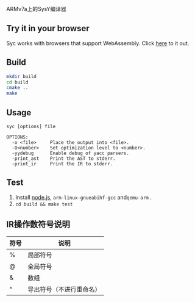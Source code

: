 ARMv7a上的SysY编译器

## Try it in your browser

Syc works with browsers that support WebAssembly. Click [here](https://nzh63.github.io/syc/) to it out.

## Build

```bash
mkdir build
cd build
cmake ..
make
```

## Usage
```
syc [options] file

OPTIONS:
  -o <file>     Place the output into <file>.
  -O<number>    Set optimization level to <number>.
  -yydebug      Enable debug of yacc parsers.
  -print_ast    Print the AST to stderr.
  -print_ir     Print the IR to stderr.

```

## Test

1. Install [node.js](https://nodejs.org), `arm-linux-gnueabihf-gcc` and`qemu-arm` .
2. `cd build && make test`

## IR操作数符号说明

|符号|          说明          |
|----|------------------------|
| %  |        局部符号        |
| @  |        全局符号        |
| &  |          数组          |
| ^  |导出符号（不进行重命名）|
